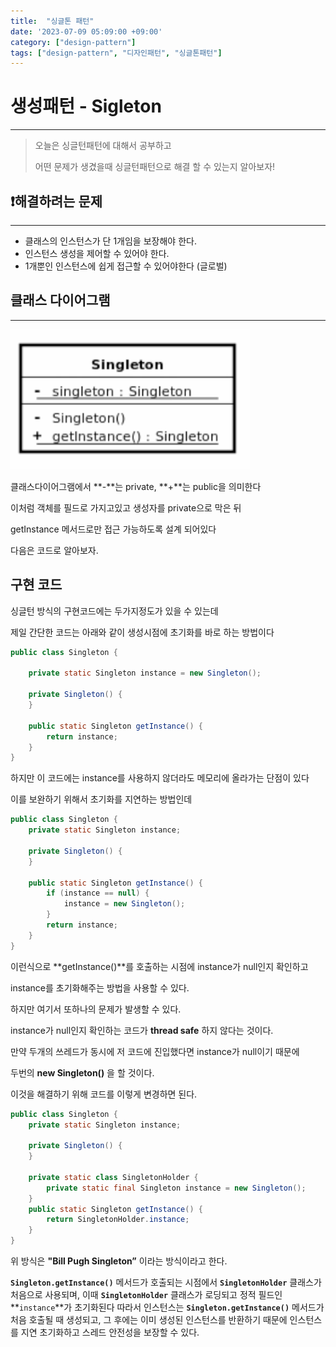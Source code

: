 ```yaml
---
title:  "싱글톤 패턴"
date: '2023-07-09 05:09:00 +09:00'
category: ["design-pattern"]
tags: ["design-pattern", "디자인패턴", "싱글톤패턴"]
---
```


# 생성패턴 - Sigleton

---

> 오늘은 싱글턴패턴에 대해서 공부하고
> 
> 
> 어떤 문제가 생겼을때 싱글턴패턴으로 해결 할 수 있는지 알아보자!
> 

## ❗️해결하려는 문제

---

- 클래스의 인스턴스가 단 1개임을 보장해야 한다.
- 인스턴스 생성을 제어할 수 있어야 한다.
- 1개뿐인 인스턴스에 쉽게 접근할 수 있어야한다 (글로벌)

## 클래스 다이어그램

---

![singleton](/assets/img/Singleton.png)

클래스다이어그램에서 **-**는 private,  **+**는 public을 의미한다

이처럼  객체를 필드로 가지고있고 생성자를 private으로 막은 뒤 

getInstance 메서드로만 접근 가능하도록 설계 되어있다

다음은 코드로 알아보자.

## 구현 코드

싱글턴 방식의 구현코드에는 두가지정도가 있을 수 있는데

제일 간단한 코드는 아래와 같이 생성시점에 초기화를 바로 하는 방법이다

```java
public class Singleton {

    private static Singleton instance = new Singleton();

    private Singleton() {
    }

    public static Singleton getInstance() {
        return instance;
    }
}
```

하지만 이 코드에는 instance를 사용하지 않더라도 메모리에 올라가는 단점이 있다

이를 보완하기 위해서 초기화를 지연하는 방법인데

```java
public class Singleton {
    private static Singleton instance;

    private Singleton() {
    }

    public static Singleton getInstance() {
        if (instance == null) {
            instance = new Singleton();
        }
        return instance;
    }
}
```

이런식으로 **getInstance()**를 호출하는 시점에 instance가 null인지 확인하고

instance를 초기화해주는 방법을 사용할 수 있다.

하지만 여기서 또하나의 문제가 발생할 수 있다.

instance가 null인지 확인하는 코드가 **thread safe** 하지 않다는 것이다.

만약 두개의 쓰레드가 동시에 저 코드에 진입했다면 instance가 null이기 때문에

두번의 **new Singleton()** 을 할 것이다.

이것을 해결하기 위해 코드를 이렇게 변경하면 된다.

```java
public class Singleton {
    private static Singleton instance;

    private Singleton() {
    }

    private static class SingletonHolder {
        private static final Singleton instance = new Singleton();
    }
    public static Singleton getInstance() {
        return SingletonHolder.instance;
    }
}
```

위 방식은 **"Bill Pugh Singleton”** 이라는 방식이라고 한다.

**`Singleton.getInstance()`** 메서드가 호출되는 시점에서 **`SingletonHolder`** 클래스가 처음으로 사용되며, 이때 **`SingletonHolder`** 클래스가 로딩되고 정적 필드인 **`instance`**가 초기화된다 따라서 인스턴스는 **`Singleton.getInstance()`** 메서드가 처음 호출될 때 생성되고, 그 후에는 이미 생성된 인스턴스를 반환하기
때문에 인스턴스를 지연 초기화하고 스레드 안전성을 보장할 수 있다.
